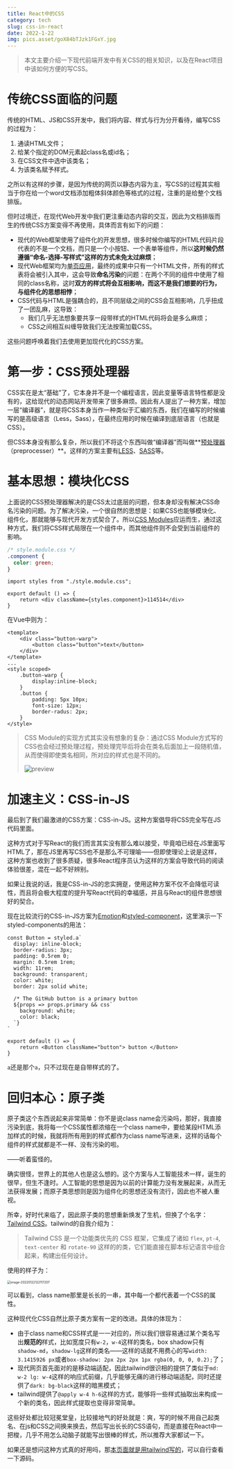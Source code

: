 ```yaml
---
title: React中的CSS
category: tech
slug: css-in-react
date: 2022-1-22
img: pics.asset/goX84bTJzk1FGxY.jpg
---
```


> 本文主要介绍一下现代前端开发中有关CSS的相关知识，以及在React项目中该如何方便的写CSS。
>
> <!-- end -->

# 传统CSS面临的问题

传统的HTML、JS和CSS开发中，我们将内容、样式与行为分开看待，编写CSS的过程为：

1. 通读HTML文件；
2. 给某个指定的DOM元素起class名或id名；
3. 在CSS文件中选中该类名；
4. 为该类名赋予样式。

之所以有这样的步骤，是因为传统的网页以静态内容为主，写CSS的过程其实相当于你在给一个word文档添加粗体斜体颜色等格式的过程，注重的是给整个文档排版。

但时过境迁，在现代Web开发中我们更注重动态内容的交互，因此为文档排版而生的传统CSS方案变得不再使用，具体而言有如下的问题：

* 现代的Web框架使用了组件化的开发思想，很多时候你编写的HTML代码片段代表的不是一个文档，而只是一个小按钮、一个表单等组件，所以**这时候仍然遵循“命名-选择-写样式”这样的方式未免太过麻烦**；
* 现代Web框架均为[单页应用](https://zh.wikipedia.org/wiki/%E5%8D%95%E9%A1%B5%E5%BA%94%E7%94%A8)，最终的成果中只有一个HTML文件，所有的样式表将会被引入其中，这会导致**命名污染**的问题：在两个不同的组件中使用了相同的class名称，这时**双方的样式将会互相影响，而这不是我们想要的行为，与组件化的思想相悖**；
* CSS代码与HTML是强耦合的，且不同层级之间的CSS会互相影响，几乎扭成了一团乱麻，这导致：
    * 我们几乎无法想象要共享一段带样式的HTML代码将会是多么麻烦；
    * CSS之间相互纠缠导致我们无法按需加载CSS。

这些问题呼唤着我们去使用更加现代化的CSS方案。

# 第一步：CSS预处理器

CSS实在是太“基础”了，它本身并不是一个编程语言，因此变量等语言特性都是没有的，这给现代的动态网站开发带来了很多麻烦。因此有人提出了一种方案，增加一层“编译器”，就是将CSS本身当作一种类似于汇编的东西，我们在编写的时候编写的是高级语言（Less，Sass），在最终应用的时候在编译到底层语言（也就是CSS）。

但CSS本身没有那么复杂，所以我们不将这个东西叫做“编译器”而叫做**[预处理器](https://zh.wikipedia.org/zh-hans/%E9%A2%84%E5%A4%84%E7%90%86%E5%99%A8)（preprocesser）**。这样的方案主要有[LESS](https://less.bootcss.com/)、[SASS](https://sass-lang.com/)等。

# 基本思想：模块化CSS

上面说的CSS预处理器解决的是CSS太过底层的问题，但本身却没有解决CSS命名污染的问题。为了解决污染，一个很自然的思想是：如果CSS也能够模块化、组件化，那就能够与现代开发方式契合了。所以[CSS Modules](https://github.com/css-modules/css-modules)应运而生，通过这种方式，我们将CSS样式局限在一个组件中，而其他组件则不会受到当前组件的影响。

```css
/* style.module.css */
.component {
  color: green;
}
```

```react
import styles from "./style.module.css";

export default () => {
    return <div className={styles.component}>114514</div>
}
```

在Vue中则为：

```vue
<template>
    <div class="button-warp">
        <button class="button">text</button>
    </div>
</template>
...
<style scoped>
    .button-warp {
        display:inline-block;
    }
    .button {
        padding: 5px 10px;
        font-size: 12px;
        border-radus: 2px;
    }
</style>
```

> CSS Module的实现方式其实没有想象的复杂：通过CSS Module方式写的CSS也会经过预处理过程，预处理完毕后将会在类名后面加上一段随机值，从而使得即使类名相同，所对应的样式也是不同的。
>
> ![preview](pics.asset/view.jpeg)

# 加速主义：CSS-in-JS

最后到了我们最激进的CSS方案：CSS-in-JS。这种方案倡导将CSS完全写在JS代码里面。

这种方式对于写React的我们而言其实没有那么难以接受，毕竟咱已经在JS里面写HTML了，那在JS里再写CSS也不是那么不可理喻——但即使理论上说是这样，这种方案也收到了很多质疑，很多React程序员认为这样的方案会导致代码的阅读体验很差，混在一起不好辨别。

如果让我说的话，我是CSS-in-JS的忠实拥趸，使用这种方案不仅不会降低可读性，而且将会极大程度的提升写React代码的幸福感，并且与React的组件思想很好的契合。

现在比较流行的CSS-in-JS方案为[Emotion](https://emotion.sh/docs/introduction)和[styled-component](https://styled-components.com/)，这里演示一下styled-components的用法：

```react
const Button = styled.a`
  display: inline-block;
  border-radius: 3px;
  padding: 0.5rem 0;
  margin: 0.5rem 1rem;
  width: 11rem;
  background: transparent;
  color: white;
  border: 2px solid white;

  /* The GitHub button is a primary button
  ${props => props.primary && css`
    background: white;
    color: black;
  `}
`

export default () => {
    return <Button className="button"> button </Button>
}
```

`a`还是那个`a`，只不过现在是自带样式的了。

# 回归本心：原子类

原子类这个东西说起来非常简单：你不是说class name会污染吗，那好，我直接污染到底，我将每一个CSS属性都浓缩在一个class name中，要给某段HTML添加样式的时候，我就将所有用到的样式都作为class name写进来，这样的话每个组件的样式就都是不一样、没有污染的啦。

——听着蛮怪的。

确实很怪，世界上的其他人也是这么想的。这个方案与人工智能技术一样，诞生的很早，但生不逢时。人工智能的思想是因为以前的计算能力没有发展起来，从而无法获得发展；而原子类思想则是因为组件化的思想还没有流行，因此也不被人重视。

所幸，好时代来临了，因此原子类的思想重新焕发了生机，但换了个名字：[Tailwind CSS](https://www.tailwindcss.cn/)。tailwind的自我介绍为：

> Tailwind CSS 是一个功能类优先的 CSS 框架，它集成了诸如 `flex`, `pt-4`, `text-center` 和 `rotate-90` 这样的的类，它们能直接在脚本标记语言中组合起来，构建出任何设计。

使用的样子为：

<img src="pics.asset/image-20220122122117207.png" alt="image-20220122122117207" style="zoom:50%;" />

可以看到，class name那里是长长的一串，其中每一个都代表着一个CSS的属性。

这种现代化CSS自然比原子类方案有一定的改进。具体的体现为：

* 由于class name和CSS样式是一一对应的，所以我们很容易通过某个类名写出**规范的**样式，比如宽度只有`w-2`，`w-4`这样的类名，box shadow只有`shadow-md`，`shadow-lg`这样的类名——这样的话就不用费心的写`width: 3.1415926 px`或者`box-shadow: 2px 2px 2px 1px rgba(0, 0, 0, 0.2);`了；
* 现代网页首先面对的是移动端适配，因此tailwind很识相的提供了类似于`md: w-2 lg: w-4`这样的响应式前缀，几乎能够无痛的进行移动端适配，同时还提供了`dark: bg-black`这样的暗黑模式；
* tailwind提供了`@apply w-4 h-6`这样的方式，能够将一些样式抽取出来构成一个新的类名，因此样式提取也变得非常简单。

这些好处都比较冠冕堂皇，比较接地气的好处就是：爽，写的时候不用自己起类名、在js和CSS之间换来换去，然后写出长长的CSS语句，而是直接在React中一把梭，几乎不用怎么动脑子就能写出很棒的样式，所以推荐大家都试一下。

如果还是想问这种方式真的好用吗，那[本页面就是用tailwind写的](https://github.com/observerw/oldspaper)，可以自行查看一下源码。

